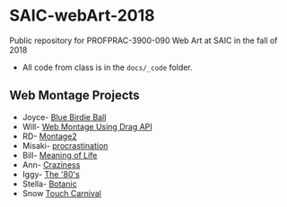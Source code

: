 # SAIC-webArt-2018
Public repository for PROFPRAC-3900-090 Web Art at SAIC in the fall of 2018
- All code from class is in the `docs/_code` folder.


## Web Montage Projects
- Joyce- [Blue Birdie Ball](https://jjiao2.github.io/Blue-Birdie-Ball/)
- Will- [Web Montage Using Drag API](https://withoutwax.github.io/PROFPRAC-3900-090-Web-Art-Fall-2018/web_montage/index.html)
- RD- [Montage2](https://rudradaman.github.io/Montage2/)
- Misaki- [procrastination](https://misakiueno.github.io/webMontage/)
- Bill- [Meaning of Life](https://pjbill.github.io/webcollage/index.html)
- Ann- [Craziness](https://annjw97.github.io/craziness/)
- Iggy- [The '80's](https://iggy-e.github.io/Test-2018/05/HW/index.html)
- Stella- [Botanic](https://stellayoo80.github.io/botanic/)
- Snow [Touch Carnival](https://snowxu17.github.io/PROFPRAC3900-090-Web-Art/WebMontage/)
